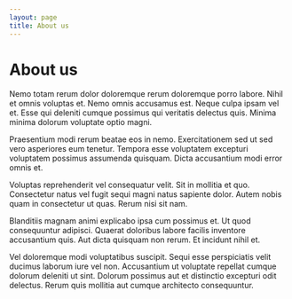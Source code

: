 ```yaml
---
layout: page
title: About us
---
```


# About us

Nemo totam rerum dolor doloremque rerum doloremque porro labore. Nihil et
omnis voluptas et. Nemo omnis accusamus est. Neque culpa ipsam vel et. Esse
qui deleniti cumque possimus qui veritatis delectus quis. Minima minima
dolorum voluptate optio magni.

Praesentium modi rerum beatae eos in nemo. Exercitationem sed ut sed vero
asperiores eum tenetur. Tempora esse voluptatem excepturi voluptatem possimus
assumenda quisquam. Dicta accusantium modi error omnis et.

Voluptas reprehenderit vel consequatur velit. Sit in mollitia et quo.
Consectetur natus vel fugit sequi magni natus sapiente dolor. Autem nobis
quam in consectetur ut quas. Rerum nisi sit nam.

Blanditiis magnam animi explicabo ipsa cum possimus et. Ut quod consequuntur
adipisci. Quaerat doloribus labore facilis inventore accusantium quis. Aut
dicta quisquam non rerum. Et incidunt nihil et.

Vel doloremque modi voluptatibus suscipit. Sequi esse perspiciatis velit
ducimus laborum iure vel non. Accusantium ut voluptate repellat cumque
dolorum deleniti ut sint. Dolorum possimus aut et distinctio excepturi odit
delectus. Rerum quis mollitia aut cumque architecto consequuntur.
